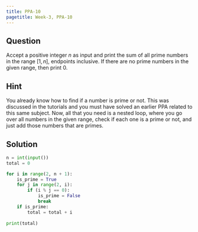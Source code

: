 ```yaml
---
title: PPA-10
pagetitle: Week-3, PPA-10
---
```


## Question

Accept a positive integer $n$ as input and print the sum of all prime numbers in the range $[1, n]$, endpoints inclusive. If there are no prime numbers in the given range, then print 0.



##  Hint

You already know how to find if a number is prime or not. This was discussed in the tutorials and you must have solved an earlier PPA related to this same subject. Now, all that you need is a nested loop, where you go over all numbers in the given range, check if each one is a prime or not, and just add those numbers that are primes.

## Solution

```python
n = int(input())
total = 0

for i in range(2, n + 1):
    is_prime = True
    for j in range(2, i):
        if (i % j == 0):
            is_prime = False
            break
    if is_prime:
        total = total + i
    
print(total)
```

